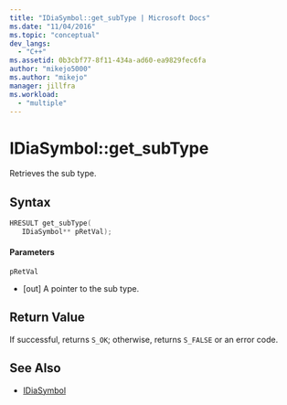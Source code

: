 ```yaml
---
title: "IDiaSymbol::get_subType | Microsoft Docs"
ms.date: "11/04/2016"
ms.topic: "conceptual"
dev_langs:
  - "C++"
ms.assetid: 0b3cbf77-8f11-434a-ad60-ea9829fec6fa
author: "mikejo5000"
ms.author: "mikejo"
manager: jillfra
ms.workload:
  - "multiple"
---
```

# IDiaSymbol::get_subType
Retrieves the sub type.

## Syntax

```C++
HRESULT get_subType(
   IDiaSymbol** pRetVal);
```

#### Parameters
 `pRetVal`
- [out] A pointer to the sub type.

## Return Value
 If successful, returns `S_OK`; otherwise, returns `S_FALSE` or an error code.

## See Also
- [IDiaSymbol](../../debugger/debug-interface-access/idiasymbol.md)